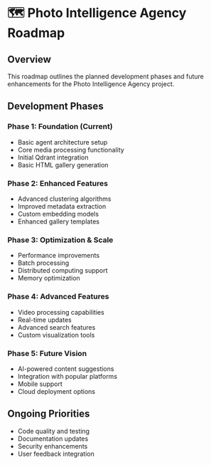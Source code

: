 # 🗺️ Photo Intelligence Agency Roadmap

## Overview

This roadmap outlines the planned development phases and future enhancements for the Photo Intelligence Agency project.

## Development Phases

### Phase 1: Foundation (Current)
- Basic agent architecture setup
- Core media processing functionality
- Initial Qdrant integration
- Basic HTML gallery generation

### Phase 2: Enhanced Features
- Advanced clustering algorithms
- Improved metadata extraction
- Custom embedding models
- Enhanced gallery templates

### Phase 3: Optimization & Scale
- Performance improvements
- Batch processing
- Distributed computing support
- Memory optimization

### Phase 4: Advanced Features
- Video processing capabilities
- Real-time updates
- Advanced search features
- Custom visualization tools

### Phase 5: Future Vision
- AI-powered content suggestions
- Integration with popular platforms
- Mobile support
- Cloud deployment options

## Ongoing Priorities

- Code quality and testing
- Documentation updates
- Security enhancements
- User feedback integration